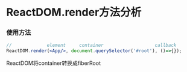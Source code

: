 <!--
 * @Author: LI SHUANG
 * @Email: fitz-i@foxmail.com
 * @Description: ReactDOM.render方法分析
 * @Date: 2019-03-31 17:14:57
 * @LastEditTime: 2019-03-31 17:20:04
 -->
# ReactDOM.render方法分析

### 使用方法

```jsx
//             element     container                   callback
ReactDOM.render(<App/>, document.querySelector('#root'), ()=>{});
```

ReactDOM将container转换成fiberRoot
